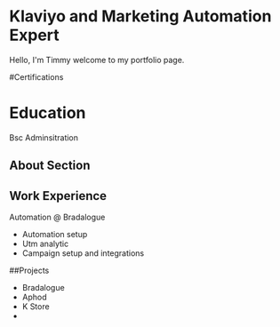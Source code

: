 # Klaviyo and Marketing Automation Expert
Hello, I'm Timmy welcome to my portfolio page. 



#Certifications

# Education 
Bsc Adminsitration

## About Section


## Work Experience
Automation @ Bradalogue
- Automation setup
- Utm analytic
- Campaign setup and integrations

  

##Projects
  - Bradalogue
  - Aphod
  - K Store
  - 
